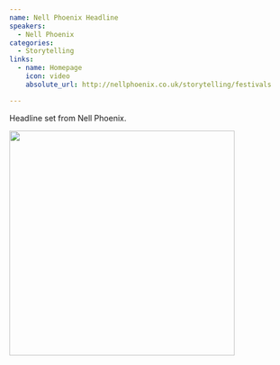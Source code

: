 ```yaml
---
name: Nell Phoenix Headline
speakers:
  - Nell Phoenix
categories:
  - Storytelling
links:
  - name: Homepage
    icon: video
    absolute_url: http://nellphoenix.co.uk/storytelling/festivals

---
```


Headline set from Nell Phoenix.

<div class="sw-center-div">
  <img src="../../assets/images/Nell_Phoenix_Laura_Valentine_Photog.jpg" width=400 /><br/>
</div>
